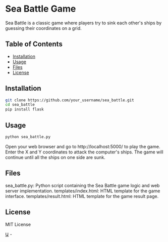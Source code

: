 # Sea Battle Game

Sea Battle is a classic game where players try to sink each other's ships by guessing their coordinates on a grid.

## Table of Contents
- [Installation](#installation)
- [Usage](#usage)
- [Files](#files)
- [License](#license)

## Installation

```bash
git clone https://github.com/your_username/sea_battle.git
cd sea_battle
pip install flask
```

## Usage
```bash
python sea_battle.py
```
Open your web browser and go to http://localhost:5000/ to play the game. Enter the X and Y coordinates to attack the computer's ships. The game will continue until all the ships on one side are sunk.

## Files
sea_battle.py: Python script containing the Sea Battle game logic and web server implementation.
templates/index.html: HTML template for the game interface.
templates/result.html: HTML template for the game result page.

## License
MIT License

[Ա](https://khachoyan.com) -
